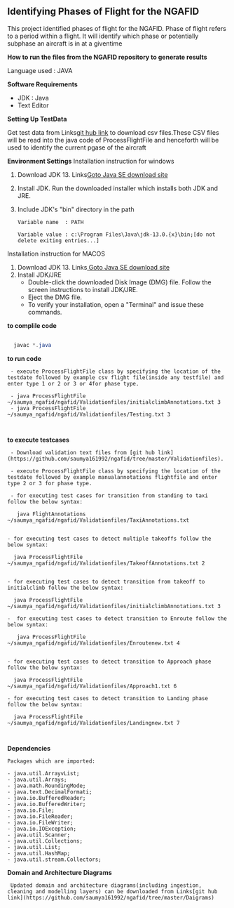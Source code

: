 

## Identifying Phases of Flight for the NGAFID

   This project identified phases of flight for the NGAFID. Phase of flight refers to a period within a flight.
   It will identify which phase or potentially subphase an aircraft is in at a giventime


**How to run the files from the NGAFID repository to generate results**


 Language used : JAVA

 **Software Requirements** 

 - JDK : Java
 - Text Editor

  **Setting Up TestData**
   
   Get test data from Links[git hub link](https://github.com/saumya161992/ngafid) to download csv files.These CSV files will be read into the java code of ProcessFlightFile and henceforth will be used to identify the current pgase of the aircraft
  





**Environment Settings**
  Installation instruction for windows

1. Download JDK 13. Links[Goto Java SE download site](https://www.oracle.com/java/technologies/javase-downloads.html) 
2. Install JDK. Run the downloaded installer which installs both JDK and JRE.
3. Include JDK's "bin" directory in the path
  
    ```
   Variable name  : PATH

   Variable value : c:\Program Files\Java\jdk-13.0.{x}\bin;[do not delete exiting entries...]
   
   ```
  Installation instruction for MACOS

1. Download JDK 13. Links[ Goto Java SE download site ](https://www.oracle.com/java/technologies/javase-downloads.html) 
2.  Install JDK/JRE
    - Double-click the downloaded Disk Image (DMG) file. Follow the screen instructions to install JDK/JRE.
    - Eject the DMG file.
    - To verify your installation, open a "Terminal" and issue these commands. 

__to complile code__


```JAVA
 
  javac *.java

```
__to run code__

```
 - execute ProcessFlightFile class by specifying the location of the testdate followed by example csv flight file(inside any testfile) and enter type 1 or 2 or 3 or 4for phase type.

 - java ProcessFlightFile ~/saumya_ngafid/ngafid/Validationfiles/initialclimbAnnotations.txt 3
 - java ProcessFlightFile ~/saumya_ngafid/ngafid/Validationfiles/Testing.txt 3



```

__to execute testcases__

```
 - Download validation text files from [git hub link](https://github.com/saumya161992/ngafid/tree/master/Validationfiles).

 - execute ProcessFlightFile class by specifying the location of the testdate followed by example manualannotations flightfile and enter type 2 or 3 for phase type.

 - for executing test cases for transition from standing to taxi follow the below syntax:
  
   java FlightAnnotations ~/saumya_ngafid/ngafid/Validationfiles/TaxiAnnotations.txt


- for executing test cases to detect multiple takeoffs follow the below syntax:
 
  java ProcessFlightFile ~/saumya_ngafid/ngafid/Validationfiles/TakeoffAnnotations.txt 2


- for executing test cases to detect transition from takeoff to initialclimb follow the below syntax:
 
  java ProcessFlightFile ~/saumya_ngafid/ngafid/Validationfiles/initialclimbAnnotations.txt 3

-  for executing test cases to detect transition to Enroute follow the below syntax:
   
   java ProcessFlightFile ~/saumya_ngafid/ngafid/Validationfiles/Enroutenew.txt 4


- for executing test cases to detect transition to Approach phase follow the below syntax:
 
  java ProcessFlightFile ~/saumya_ngafid/ngafid/Validationfiles/Approach1.txt 6

- for executing test cases to detect transition to Landing phase follow the below syntax:
  
  java ProcessFlightFile ~/saumya_ngafid/ngafid/Validationfiles/Landingnew.txt 7



 ```


   **Dependencies**

    Packages which are imported:
 
    - java.util.ArrayvList;
    - java.util.Arrays;
    - java.math.RoundingMode;
    - java.text.DecimalFormati;
    - java.io.BufferedReader;
    - java.io.BufferedWriter;
    - java.io.File;
    - java.io.FileReader;
    - java.io.FileWriter;
    - java.io.IOException;
    - java.util.Scanner;
    - java.util.Collections;
    - java.util.List;
    - java.util.HashMap;
    - java.util.stream.Collectors;


**Domain and Architecture Diagrams** 

     Updated domain and architecture diagrams(including ingestion, cleaning and modelling layers) can be downloaded from Links[git hub link](https://github.com/saumya161992/ngafid/tree/master/Daigrams)
